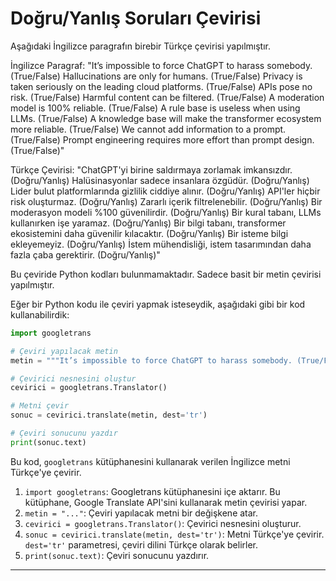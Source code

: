 # Doğru/Yanlış Soruları Çevirisi

Aşağıdaki İngilizce paragrafın birebir Türkçe çevirisi yapılmıştır.

İngilizce Paragraf:
"It’s impossible to force ChatGPT to harass somebody. (True/False) Hallucinations are only for humans. (True/False) Privacy is taken seriously on the leading cloud platforms. (True/False) APIs pose no risk. (True/False) Harmful content can be filtered. (True/False) A moderation model is 100% reliable. (True/False) A rule base is useless when using LLMs. (True/False) A knowledge base will make the transformer ecosystem more reliable. (True/False) We cannot add information to a prompt. (True/False) Prompt engineering requires more effort than prompt design. (True/False)"

Türkçe Çevirisi:
"ChatGPT'yi birine saldırmaya zorlamak imkansızdır. (Doğru/Yanlış) Halüsinasyonlar sadece insanlara özgüdür. (Doğru/Yanlış) Lider bulut platformlarında gizlilik ciddiye alınır. (Doğru/Yanlış) API'ler hiçbir risk oluşturmaz. (Doğru/Yanlış) Zararlı içerik filtrelenebilir. (Doğru/Yanlış) Bir moderasyon modeli %100 güvenilirdir. (Doğru/Yanlış) Bir kural tabanı, LLMs kullanırken işe yaramaz. (Doğru/Yanlış) Bir bilgi tabanı, transformer ekosistemini daha güvenilir kılacaktır. (Doğru/Yanlış) Bir isteme bilgi ekleyemeyiz. (Doğru/Yanlış) İstem mühendisliği, istem tasarımından daha fazla çaba gerektirir. (Doğru/Yanlış)"

Bu çeviride Python kodları bulunmamaktadır. Sadece basit bir metin çevirisi yapılmıştır.

Eğer bir Python kodu ile çeviri yapmak isteseydik, aşağıdaki gibi bir kod kullanabilirdik:

```python
import googletrans

# Çeviri yapılacak metin
metin = """It’s impossible to force ChatGPT to harass somebody. (True/False) Hallucinations are only for humans. (True/False) Privacy is taken seriously on the leading cloud platforms. (True/False) APIs pose no risk. (True/False) Harmful content can be filtered. (True/False) A moderation model is 100% reliable. (True/False) A rule base is useless when using LLMs. (True/False) A knowledge base will make the transformer ecosystem more reliable. (True/False) We cannot add information to a prompt. (True/False) Prompt engineering requires more effort than prompt design. (True/False)"""

# Çevirici nesnesini oluştur
cevirici = googletrans.Translator()

# Metni çevir
sonuc = cevirici.translate(metin, dest='tr')

# Çeviri sonucunu yazdır
print(sonuc.text)
```

Bu kod, `googletrans` kütüphanesini kullanarak verilen İngilizce metni Türkçe'ye çevirir.

1. `import googletrans`: Googletrans kütüphanesini içe aktarır. Bu kütüphane, Google Translate API'sini kullanarak metin çevirisi yapar.
2. `metin = "..."`: Çeviri yapılacak metni bir değişkene atar.
3. `cevirici = googletrans.Translator()`: Çevirici nesnesini oluşturur.
4. `sonuc = cevirici.translate(metin, dest='tr')`: Metni Türkçe'ye çevirir. `dest='tr'` parametresi, çeviri dilini Türkçe olarak belirler.
5. `print(sonuc.text)`: Çeviri sonucunu yazdırır.

---

